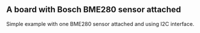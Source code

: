 ## A board with Bosch BME280 sensor attached

Simple example with one BME280 sensor attached and using I2C interface.